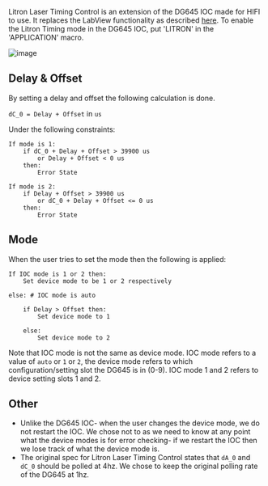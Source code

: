 Litron Laser Timing Control is an extension of the DG645 IOC made for HIFI to use. It replaces the LabView functionality as described [here](https://github.com/ISISComputingGroup/IBEX/issues/6089#issuecomment-2102423879). To enable the Litron Timing mode in the DG645 IOC, put 'LITRON' in the 'APPLICATION' macro.

![image](https://github.com/user-attachments/assets/54ddca66-99a6-4e71-94cc-713110807a5f)

## Delay & Offset

By setting a delay and offset the following calculation is done. 

`dC_0 = Delay + Offset` in `us`

Under the following constraints:

```
If mode is 1:
    if dC_0 + Delay + Offset > 39900 us
        or Delay + Offset < 0 us
    then:
        Error State
  
If mode is 2:
    if Delay + Offset > 39900 us
        or dC_0 + Delay + Offset <= 0 us
    then:
        Error State
```

## Mode

When the user tries to set the mode then the following is applied:

```
If IOC mode is 1 or 2 then:
    Set device mode to be 1 or 2 respectively

else: # IOC mode is auto

    if Delay > Offset then:
        Set device mode to 1

    else:
        Set device mode to 2
```
Note that IOC mode is not the same as device mode. IOC mode refers to a value of `auto` or `1` or `2`, the device mode refers to which configuration/setting slot the DG645 is in (0-9). IOC mode 1 and 2 refers to device setting slots 1 and 2.

## Other
- Unlike the DG645 IOC- when the user changes the device mode, we do not restart the IOC. We chose not to as we need to know at any point what the device modes is for error checking- if we restart the IOC then we lose track of what the device mode is.
- The original spec for Litron Laser Timing Control states that `dA_0` and `dC_0` should be polled at 4hz. We chose to keep the original polling rate of the DG645 at 1hz.
